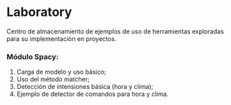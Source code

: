 # Laboratory

Centro de almacenamiento de ejemplos de uso de herramientas exploradas para su implementación en proyectos.

### Módulo Spacy:
1) Carga de modelo y uso básico;
2) Uso del método matcher;
3) Detección de intensiones básica (hora y clima);
4) Ejemplo de detector de comandos para hora y clima.
